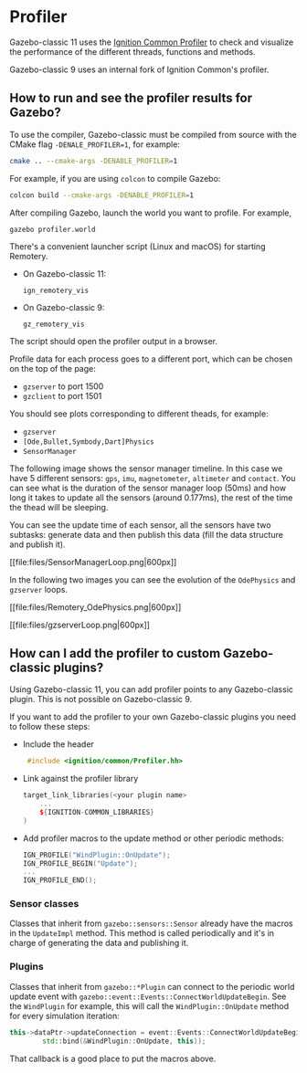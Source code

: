 # Profiler

Gazebo-classic 11 uses the [Ignition Common Profiler](https://ignitionrobotics.org/api/common/3.5/profiler.html) to check and visualize the performance of the different threads, functions and methods.

Gazebo-classic 9 uses an internal fork of Ignition Common's profiler.

## How to run and see the profiler results for Gazebo?

To use the compiler, Gazebo-classic must be compiled from source with the CMake flag
`-DENALE_PROFILER=1`, for example:

```bash
cmake .. --cmake-args -DENABLE_PROFILER=1
```

For example, if you are using `colcon` to compile Gazebo:

```bash
colcon build --cmake-args -DENABLE_PROFILER=1
```

After compiling Gazebo, launch the world you want to profile. For example,

```
gazebo profiler.world
```

There's a convenient launcher script (Linux and macOS) for starting Remotery.

* On Gazebo-classic 11:

    ```
    ign_remotery_vis
    ```

* On Gazebo-classic 9:

    ```
    gz_remotery_vis
    ```

The script should open the profiler output in a browser.

Profile data for each process goes to a different port, which can be chosen on
the top of the page:

* `gzserver` to port 1500
* `gzclient` to port 1501

You should see plots corresponding to different theads, for example:

* `gzserver`
* `[Ode,Bullet,Symbody,Dart]Physics`
* `SensorManager`

The following image shows the sensor manager timeline. In this case we
have 5 different sensors: `gps`, `imu`, `magnetometer`, `altimeter` and `contact`.
You can see what is the duration of the sensor manager loop (50ms) and
how long it takes to update all the sensors (around 0.177ms), the rest
of the time the thead will be sleeping.

You can see the update time of each sensor, all the sensors have two
subtasks: generate data and then publish this data (fill the data
structure and publish it).

[[file:files/SensorManagerLoop.png|600px]]

In the following two images you can see the evolution of the `OdePhysics`
and `gzserver` loops.

[[file:files/Remotery_OdePhysics.png|600px]]

[[file:files/gzserverLoop.png|600px]]

## How can I add the profiler to custom Gazebo-classic plugins?

Using Gazebo-classic 11, you can add profiler points to any Gazebo-classic plugin. This
is not possible on Gazebo-classic 9.

If you want to add the profiler to your own Gazebo-classic plugins you need to
follow these steps:

* Include the header

    ```cpp
     #include <ignition/common/Profiler.hh>
    ```

* Link against the profiler library

    ```cpp
    target_link_libraries(<your plugin name>
        ...
        ${IGNITION-COMMON_LIBRARIES}
    )
    ```

* Add profiler macros to the update method or other periodic methods:

    ```cpp
    IGN_PROFILE("WindPlugin::OnUpdate");
    IGN_PROFILE_BEGIN("Update");
    ...
    IGN_PROFILE_END();
    ```

### Sensor classes

Classes that inherit from `gazebo::sensors::Sensor` already have the macros
in the `UpdateImpl` method. This method is called periodically and it's in
charge of generating the data and publishing it.

### Plugins

Classes that inherit from `gazebo::*Plugin` can connect to the periodic world
update event with `gazebo::event::Events::ConnectWorldUpdateBegin`. See the
`WindPlugin` for example, this will call the `WindPlugin::OnUpdate` method for
every simulation iteration:

```cpp
this->dataPtr->updateConnection = event::Events::ConnectWorldUpdateBegin(
        std::bind(&WindPlugin::OnUpdate, this));
```

That callback is a good place to put the macros above.
